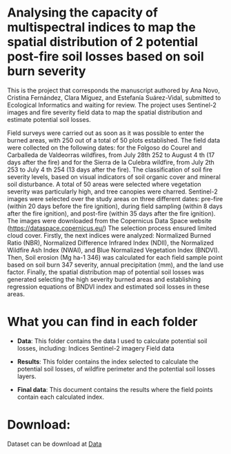 # Analysing the capacity of multispectral indices to map the spatial distribution of 2 potential post-fire soil losses based on soil burn severity
This is the project that corresponds the manuscript authored by Ana Novo, Cristina Fernández, Clara Míguez, and Estefanía Suárez-Vidal, submitted to Ecological Informatics and waiting for review. The project uses Sentinel-2 images and fire severity field data to map the spatial distribution and estimate potential soil losses. 

Field surveys were carried out as soon as it was possible to enter the burned areas, with 250 out of a total of 50 plots established. The field data were collected on the following dates: for the Folgoso do Courel and Carballeda de Valdeorras wildfires, from July 28th 252 to August 4 th (17 days after the fire) and for the Sierra de la Culebra wildfire, from July 2th 253 to July 4 th 254 (13 days after the fire). The classification of soil fire severity levels, based on visual indicators of soil organic cover and mineral soil disturbance. A total of 50 areas were selected where vegetation severity was particularly high, and tree canopies were charred.
Sentinel-2 images were selected over the study areas on three different dates: pre-fire (within 20 days before the fire ignition), during field sampling (within 8 days after the fire ignition), and post-fire (within 35 days after the fire ignition). The images were downloaded from the Copernicus Data Space website (https://dataspace.copernicus.eu/) The selection process ensured limited cloud cover.
Firstly, the next indices were analyzed: Normalized Burned Ratio (NBR), Normalized Difference Infrared Index (NDII), the Normalized Wildfire Ash Index (NWAI), and Blue Normalized Vegetation Index (BNDVI). Then, Soil erosion (Mg ha-1 346) was calculated for each field sample point based on soil burn 347 severity, annual precipitation (mm), and the land use factor. Finally, the spatial distribution map of potential soil losses was generated selecting the high severity burned areas and establishing regression equations of BNDVI index and estimated soil losses in these areas.

# What you can find in each folder
- **Data**: 
This folder contains the data I used to calculate potential soil losses, including:
  Indices
  Sentinel-2 imagery
  Field data
- **Results**: 
This folder contains the index selected to calculate the potential soil losses, of wildfire perimeter and the potential soil losses layers.

- **Final data**: 
This document contains the results where the field points contain each calculated index.

# Download:  

Dataset can be download at [Data](https://1drv.ms/f/c/066fb5abf22cb08d/EnuYUhS9LI5Gtb8J6JPhrN4BGvFNNjdC0tOb1-8DmM0wLg?e=Hat6Ty) 
